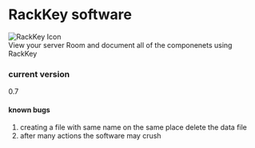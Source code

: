 # RackKey software
![RackKey Icon](https://github.com/AvivSoftware/RackKey-winform/blob/main/Resources/RackKeyImage.png)
<br>
View your server Room and document all of the componenets using RackKey

### current version 
0.7

#### known bugs
1. creating a file with same name on the same place delete the data file 
2. after many actions the software may crush
